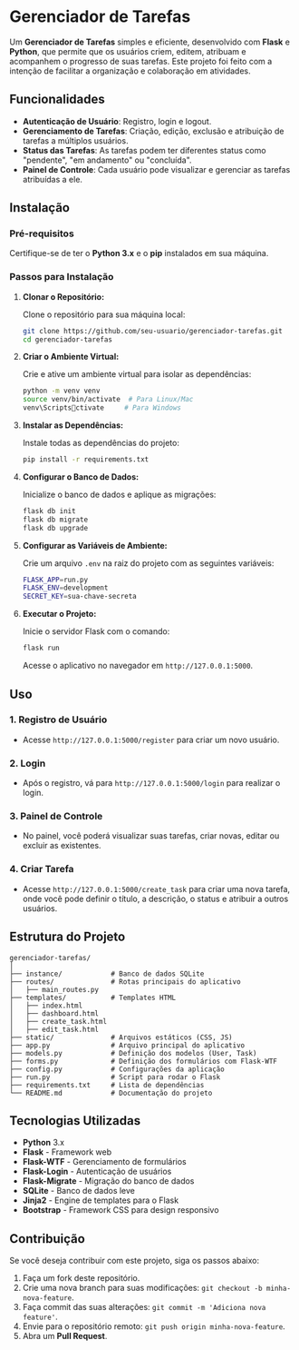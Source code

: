 
# Gerenciador de Tarefas

Um **Gerenciador de Tarefas** simples e eficiente, desenvolvido com **Flask** e **Python**, que permite que os usuários criem, editem, atribuam e acompanhem o progresso de suas tarefas. Este projeto foi feito com a intenção de facilitar a organização e colaboração em atividades.

## Funcionalidades

- **Autenticação de Usuário**: Registro, login e logout.
- **Gerenciamento de Tarefas**: Criação, edição, exclusão e atribuição de tarefas a múltiplos usuários.
- **Status das Tarefas**: As tarefas podem ter diferentes status como "pendente", "em andamento" ou "concluída".
- **Painel de Controle**: Cada usuário pode visualizar e gerenciar as tarefas atribuídas a ele.

## Instalação

### Pré-requisitos

Certifique-se de ter o **Python 3.x** e o **pip** instalados em sua máquina.

### Passos para Instalação

1. **Clonar o Repositório:**

   Clone o repositório para sua máquina local:

   ```bash
   git clone https://github.com/seu-usuario/gerenciador-tarefas.git
   cd gerenciador-tarefas
   ```

2. **Criar o Ambiente Virtual:**

   Crie e ative um ambiente virtual para isolar as dependências:

   ```bash
   python -m venv venv
   source venv/bin/activate  # Para Linux/Mac
   venv\Scriptsctivate     # Para Windows
   ```

3. **Instalar as Dependências:**

   Instale todas as dependências do projeto:

   ```bash
   pip install -r requirements.txt
   ```

4. **Configurar o Banco de Dados:**

   Inicialize o banco de dados e aplique as migrações:

   ```bash
   flask db init
   flask db migrate
   flask db upgrade
   ```

5. **Configurar as Variáveis de Ambiente:**

   Crie um arquivo `.env` na raiz do projeto com as seguintes variáveis:

   ```bash
   FLASK_APP=run.py
   FLASK_ENV=development
   SECRET_KEY=sua-chave-secreta
   ```

6. **Executar o Projeto:**

   Inicie o servidor Flask com o comando:

   ```bash
   flask run
   ```

   Acesse o aplicativo no navegador em `http://127.0.0.1:5000`.

## Uso

### 1. Registro de Usuário

- Acesse `http://127.0.0.1:5000/register` para criar um novo usuário.

### 2. Login

- Após o registro, vá para `http://127.0.0.1:5000/login` para realizar o login.

### 3. Painel de Controle

- No painel, você poderá visualizar suas tarefas, criar novas, editar ou excluir as existentes.

### 4. Criar Tarefa

- Acesse `http://127.0.0.1:5000/create_task` para criar uma nova tarefa, onde você pode definir o título, a descrição, o status e atribuir a outros usuários.

## Estrutura do Projeto

```
gerenciador-tarefas/
│
├── instance/            # Banco de dados SQLite
├── routes/              # Rotas principais do aplicativo
│   ├── main_routes.py
├── templates/           # Templates HTML
│   ├── index.html
│   ├── dashboard.html
│   ├── create_task.html
│   ├── edit_task.html
├── static/              # Arquivos estáticos (CSS, JS)
├── app.py               # Arquivo principal do aplicativo
├── models.py            # Definição dos modelos (User, Task)
├── forms.py             # Definição dos formulários com Flask-WTF
├── config.py            # Configurações da aplicação
├── run.py               # Script para rodar o Flask
├── requirements.txt     # Lista de dependências
└── README.md            # Documentação do projeto
```

## Tecnologias Utilizadas

- **Python** 3.x
- **Flask** - Framework web
- **Flask-WTF** - Gerenciamento de formulários
- **Flask-Login** - Autenticação de usuários
- **Flask-Migrate** - Migração do banco de dados
- **SQLite** - Banco de dados leve
- **Jinja2** - Engine de templates para o Flask
- **Bootstrap** - Framework CSS para design responsivo

## Contribuição

Se você deseja contribuir com este projeto, siga os passos abaixo:

1. Faça um fork deste repositório.
2. Crie uma nova branch para suas modificações: `git checkout -b minha-nova-feature`.
3. Faça commit das suas alterações: `git commit -m 'Adiciona nova feature'`.
4. Envie para o repositório remoto: `git push origin minha-nova-feature`.
5. Abra um **Pull Request**.


